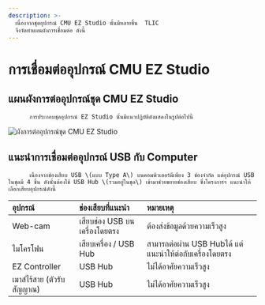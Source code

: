 ```yaml
---
description: >-
  เนื่องจากชุดอุปกรณ์ CMU EZ Studio นั้นมีหลายชิ้น  TLIC
  จึงจัดทำแผนผังการเชื่อมต่อ ดังนี้
---
```


# การเชื่อมต่ออุปกรณ์ CMU EZ Studio

## แผนผังการต่ออุปกรณ์ชุด CMU EZ Studio

          การประกอบชุดอุปกรณ์ EZ Studio นั้นมีแนวปฏิบัติดังแสดงในรูปต่อไปนี้

![&#xE1C;&#xE31;&#xE07;&#xE01;&#xE32;&#xE23;&#xE15;&#xE48;&#xE2D;&#xE2D;&#xE38;&#xE1B;&#xE01;&#xE23;&#xE13;&#xE4C;&#xE0A;&#xE38;&#xE14; CMU EZ Studio](https://gblobscdn.gitbook.com/assets%2F-MacQbJEhin4rokH3Cup%2F-MacQdHydu3jG3VkxbdZ%2F-MacR4q8EDNT64MSz7aW%2Fimage.png?alt=media&token=39f89433-f6cd-47d2-8e16-ab91cd5cb67e)

## แนะนำการเชื่อมต่ออุปกรณ์ USB กับ Computer <a id="usb"></a>

          เนื่องจากช่องเสียบ USB \(แบบ Type A\) บนคอมพิวเตอร์มีเพียง 3 ช่องจำกัด แต่อุปกรณ์ USB ในชุดมี 4 ชิ้น ดังนั้นต้องใช้ USB Hub \(รวมอยู่ในชุด\) เข้ามาช่วยขยายช่องเสียบ ซึ่งโครงการฯ แนะนำให้เลือกเสียบอุปกรณ์ดังนี้

| อุปกรณ์ | ช่องเสียบที่แนะนำ | หมายเหตุ |
| :--- | :--- | :--- |
| Web-cam | เสียบช่อง USB บนเครื่องโดยตรง | ต้องส่งข้อมูลด้วยความเร็วสูง |
| ไมโครโฟน | เสียบเครื่อง / USB Hub | สามารถต่อผ่าน USB Hubได้ แต่แนะนำให้ต่อกับเครื่องโดยตรง |
| EZ Controller | USB Hub | ไม่ได้อาศัยความเร็วสูง |
| เมาส์ไร้สาย \(ตัวรับสัญญาณ\) | USB Hub | ไม่ได้อาศัยความเร็วสูง |

